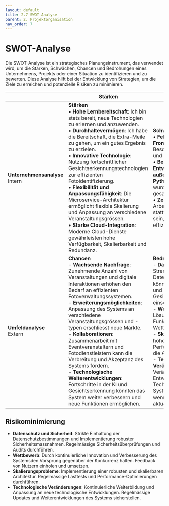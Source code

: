 ```yaml
---
layout: default
title: 2.7 SWOT Analyse
parent: 2. Projektorganisation
nav_order: 7
---
```

# SWOT-Analyse

Die SWOT-Analyse ist ein strategisches Planungsinstrument, das verwendet wird, um die Stärken, Schwächen, Chancen und Bedrohungen eines Unternehmens, Projekts oder einer Situation zu identifizieren und zu bewerten. Diese Analyse hilft bei der Entwicklung von Strategien, um die Ziele zu erreichen und potenzielle Risiken zu minimieren.




|                                   | Stärken                                                                                                                                                                                                                                                                                                                                                                                                                                                                                                                                                                                                                                                      | Schwächen                                                                                                                                                                                                                                                                                                                                                                                                                                                                                                                                                                                                           |
| --------------------------------- | ------------------------------------------------------------------------------------------------------------------------------------------------------------------------------------------------------------------------------------------------------------------------------------------------------------------------------------------------------------------------------------------------------------------------------------------------------------------------------------------------------------------------------------------------------------------------------------------------------------------------------------------------------------ | ------------------------------------------------------------------------------------------------------------------------------------------------------------------------------------------------------------------------------------------------------------------------------------------------------------------------------------------------------------------------------------------------------------------------------------------------------------------------------------------------------------------------------------------------------------------------------------------------------------------- |
| **Unternehmensanalyse**<br>Intern | **Stärken**<br>• **Hohe Lernbereitschaft**: Ich bin stets bereit, neue Technologien zu erlernen und anzuwenden.<br>• **Durchhaltevermögen**: Ich habe die Bereitschaft, die Extra-Meile zu gehen, um ein gutes Ergebnis zu erzielen.<br>• **Innovative Technologie**: Nutzung fortschrittlicher Gesichtserkennungstechnologien zur effizienten Fotoidentifizierung.<br>• **Flexibilität und Anpassungsfähigkeit**: Die Microservice-Architektur ermöglicht flexible Skalierung und Anpassung an verschiedene Veranstaltungsgrössen.<br>• **Starke Cloud-Integration**: Moderne Cloud-Dienste gewährleisten hohe Verfügbarkeit, Skalierbarkeit und Redundanz. | **Schwächen**<br>• **Fehlende Erfahrung in Frontend-Entwicklung**: Besonders in Bezug auf Vue.js und JavaScript.<br>• **Begrenzte Entwicklungserfahrung außerhalb des Studiums mit Python**: Die meiste Erfahrung wurde während des Studiums gesammelt.<br>• **Zeitmanagement**: Da die Arbeit in meiner Freizeit stattfindet, kann es schwierig sein, die verfügbare Zeit effizient zu nutzen.                                                                                                                                                                                                                     |
| **Umfeldanalyse**<br>Extern       | **Chancen**<br>- **Wachsende Nachfrage**: Zunehmende Anzahl von Veranstaltungen und digitale Interaktionen erhöhen den Bedarf an effizienten Fotoverwaltungssystemen.<br>- **Erweiterungsmöglichkeiten**: Anpassung des Systems an verschiedene Veranstaltungsgrössen und -typen erschliesst neue Märkte.<br>- **Kollaborationen**: Zusammenarbeit mit Eventveranstaltern und Fotodienstleistern kann die Verbreitung und Akzeptanz des Systems fördern.<br>- **Technologische Weiterentwicklungen**: Fortschritte in der KI und Gesichtserkennung könnten das System weiter verbessern und neue Funktionen ermöglichen.<br>                                 | **Bedrohungen**<br>- **Datenschutz und Sicherheit**: Strenge Datenschutzbestimmungen könnten die Implementierung und Nutzung der Gesichtserkennungstechnologie einschränken.<br>- **Wettbewerb**: Bestehende Lösungen könnten ähnliche Funktionen entwickeln und den Wettbewerb erhöhen.<br>- **Skalierungsprobleme**: Unter hoher Last könnte das System Performance-Probleme haben, die Anpassungen erfordern.<br>- **Technologische Veränderungen**: Schnelle Veränderungen und Entwicklungen in der Technologie könnten das System schnell veralten lassen, wenn es nicht kontinuierlich aktualisiert wird.<br> |

## Risikominimierung
- **Datenschutz und Sicherheit**: Strikte Einhaltung der Datenschutzbestimmungen und Implementierung robuster Sicherheitsmassnahmen. Regelmässige Sicherheitsüberprüfungen und Audits durchführen.
- **Wettbewerb**: Durch kontinuierliche Innovation und Verbesserung des Systemsden Vorsprung gegenüber der Konkurrenz halten. Feedback von Nutzern einholen und umsetzen.
- **Skalierungsprobleme**: Implementierung einer robusten und skalierbaren Architektur. Regelmässige Lasttests und Performance-Optimierungen durchführen.
- **Technologische Veränderungen**: Kontinuierliche Weiterbildung und Anpassung an neue technologische Entwicklungen. Regelmässige Updates und Weiterentwicklungen des Systems sicherstellen.